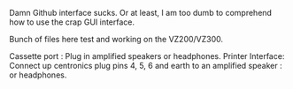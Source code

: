 Damn Github interface sucks.  Or at least, I am too dumb to comprehend how to use the crap GUI interface.

Bunch of files here test and working on the VZ200/VZ300.

Cassette port : Plug in amplified speakers or headphones.
Printer Interface: Connect up centronics plug pins 4, 5, 6 and earth to an amplified speaker : or headphones.



